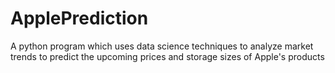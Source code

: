# ApplePrediction
A python program which uses data science techniques to analyze market trends to predict the upcoming prices and storage sizes of Apple's products
